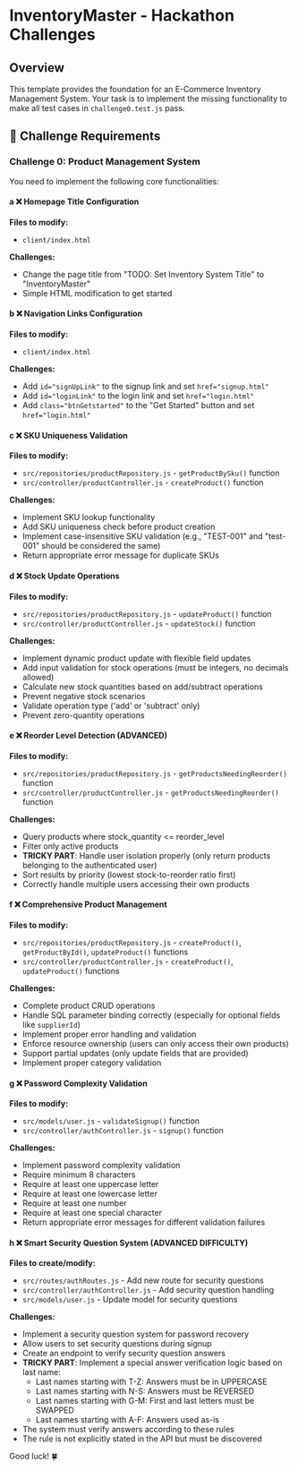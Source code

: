 # InventoryMaster - Hackathon Challenges

## Overview
This template provides the foundation for an E-Commerce Inventory Management System. Your task is to implement the missing functionality to make all test cases in `challenge0.test.js` pass.

## 🎯 Challenge Requirements

### Challenge 0: Product Management System
You need to implement the following core functionalities:

#### a ❌ Homepage Title Configuration
**Files to modify:**
- `client/index.html`

**Challenges:**
- Change the page title from "TODO: Set Inventory System Title" to "InventoryMaster"
- Simple HTML modification to get started

#### b ❌ Navigation Links Configuration  
**Files to modify:**
- `client/index.html`

**Challenges:**
- Add `id="signUpLink"` to the signup link and set `href="signup.html"`
- Add `id="loginLink"` to the login link and set `href="login.html"`
- Add `class="btnGetstarted"` to the "Get Started" button and set `href="login.html"`

#### c ❌ SKU Uniqueness Validation
**Files to modify:**
- `src/repositories/productRepository.js` - `getProductBySku()` function
- `src/controller/productController.js` - `createProduct()` function

**Challenges:**
- Implement SKU lookup functionality
- Add SKU uniqueness check before product creation
- Implement case-insensitive SKU validation (e.g., "TEST-001" and "test-001" should be considered the same)
- Return appropriate error message for duplicate SKUs

#### d ❌ Stock Update Operations
**Files to modify:**
- `src/repositories/productRepository.js` - `updateProduct()` function  
- `src/controller/productController.js` - `updateStock()` function

**Challenges:**
- Implement dynamic product update with flexible field updates
- Add input validation for stock operations (must be integers, no decimals allowed)
- Calculate new stock quantities based on add/subtract operations
- Prevent negative stock scenarios
- Validate operation type ('add' or 'subtract' only) 
- Prevent zero-quantity operations

#### e ❌ Reorder Level Detection (ADVANCED)
**Files to modify:**
- `src/repositories/productRepository.js` - `getProductsNeedingReorder()` function
- `src/controller/productController.js` - `getProductsNeedingReorder()` function

**Challenges:**
- Query products where stock_quantity <= reorder_level
- Filter only active products
- **TRICKY PART**: Handle user isolation properly (only return products belonging to the authenticated user)
- Sort results by priority (lowest stock-to-reorder ratio first)
- Correctly handle multiple users accessing their own products

#### f ❌ Comprehensive Product Management
**Files to modify:**
- `src/repositories/productRepository.js` - `createProduct()`, `getProductById()`, `updateProduct()` functions
- `src/controller/productController.js` - `createProduct()`, `updateProduct()` functions

**Challenges:**
- Complete product CRUD operations
- Handle SQL parameter binding correctly (especially for optional fields like `supplierId`)
- Implement proper error handling and validation
- Enforce resource ownership (users can only access their own products)
- Support partial updates (only update fields that are provided)
- Implement proper category validation

#### g ❌ Password Complexity Validation
**Files to modify:**
- `src/models/user.js` - `validateSignup()` function
- `src/controller/authController.js` - `signup()` function

**Challenges:**
- Implement password complexity validation
- Require minimum 8 characters
- Require at least one uppercase letter
- Require at least one lowercase letter
- Require at least one number
- Require at least one special character
- Return appropriate error messages for different validation failures

#### h ❌ Smart Security Question System (ADVANCED DIFFICULTY)
**Files to create/modify:**
- `src/routes/authRoutes.js` - Add new route for security questions
- `src/controller/authController.js` - Add security question handling
- `src/models/user.js` - Update model for security questions

**Challenges:**
- Implement a security question system for password recovery
- Allow users to set security questions during signup
- Create an endpoint to verify security question answers
- **TRICKY PART**: Implement a special answer verification logic based on last name:
  - Last names starting with T-Z: Answers must be in UPPERCASE
  - Last names starting with N-S: Answers must be REVERSED
  - Last names starting with G-M: First and last letters must be SWAPPED
  - Last names starting with A-F: Answers used as-is
- The system must verify answers according to these rules
- The rule is not explicitly stated in the API but must be discovered





Good luck! 🍀
